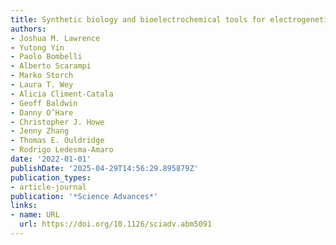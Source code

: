 ```yaml
---
title: Synthetic biology and bioelectrochemical tools for electrogenetic system engineering
authors:
- Joshua M. Lawrence
- Yutong Yin
- Paolo Bombelli
- Alberto Scarampi
- Marko Storch
- Laura T. Wey
- Alicia Climent-Catala
- Geoff Baldwin
- Danny O’Hare
- Christopher J. Howe
- Jenny Zhang
- Thomas E. Ouldridge
- Rodrigo Ledesma‐Amaro
date: '2022-01-01'
publishDate: '2025-04-29T14:56:29.895879Z'
publication_types:
- article-journal
publication: '*Science Advances*'
links:
- name: URL
  url: https://doi.org/10.1126/sciadv.abm5091
---
```

